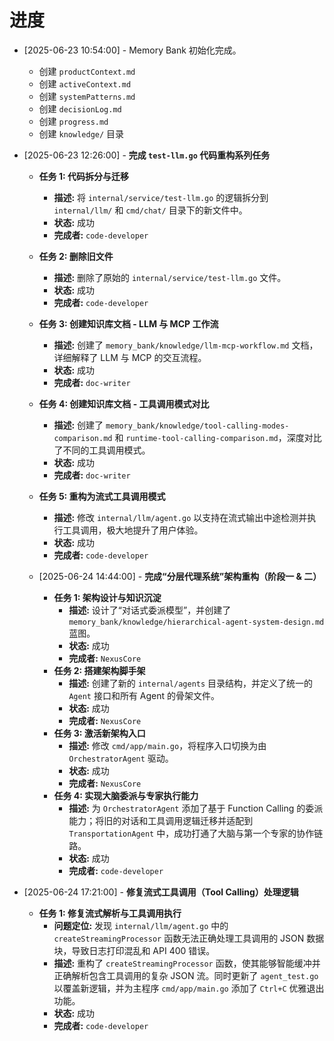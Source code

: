 # 进度

-   [2025-06-23 10:54:00] - Memory Bank 初始化完成。

    -   创建 `productContext.md`
    -   创建 `activeContext.md`
    -   创建 `systemPatterns.md`
    -   创建 `decisionLog.md`
    -   创建 `progress.md`
    -   创建 `knowledge/` 目录

-   [2025-06-23 12:26:00] - **完成 `test-llm.go` 代码重构系列任务**

    -   **任务 1: 代码拆分与迁移**
        -   **描述:** 将 `internal/service/test-llm.go` 的逻辑拆分到 `internal/llm/` 和 `cmd/chat/` 目录下的新文件中。
        -   **状态:** 成功
        -   **完成者:** `code-developer`
    -   **任务 2: 删除旧文件**
        -   **描述:** 删除了原始的 `internal/service/test-llm.go` 文件。
        -   **状态:** 成功
        -   **完成者:** `code-developer`
    -   **任务 3: 创建知识库文档 - LLM 与 MCP 工作流**
        -   **描述:** 创建了 `memory_bank/knowledge/llm-mcp-workflow.md` 文档，详细解释了 LLM 与 MCP 的交互流程。
        -   **状态:** 成功
        -   **完成者:** `doc-writer`
    -   **任务 4: 创建知识库文档 - 工具调用模式对比**
        -   **描述:** 创建了 `memory_bank/knowledge/tool-calling-modes-comparison.md` 和 `runtime-tool-calling-comparison.md`，深度对比了不同的工具调用模式。
        -   **状态:** 成功
        -   **完成者:** `doc-writer`
    -   **任务 5: 重构为流式工具调用模式**

        -   **描述:** 修改 `internal/llm/agent.go` 以支持在流式输出中途检测并执行工具调用，极大地提升了用户体验。
        -   **状态:** 成功
        -   **完成者:** `code-developer`

    -   [2025-06-24 14:44:00] - **完成“分层代理系统”架构重构（阶段一 & 二）**
        -   **任务 1: 架构设计与知识沉淀**
            -   **描述:** 设计了“对话式委派模型”，并创建了 `memory_bank/knowledge/hierarchical-agent-system-design.md` 蓝图。
            -   **状态:** 成功
            -   **完成者:** `NexusCore`
        -   **任务 2: 搭建架构脚手架**
            -   **描述:** 创建了新的 `internal/agents` 目录结构，并定义了统一的 `Agent` 接口和所有 Agent 的骨架文件。
            -   **状态:** 成功
            -   **完成者:** `NexusCore`
        -   **任务 3: 激活新架构入口**
            -   **描述:** 修改 `cmd/app/main.go`，将程序入口切换为由 `OrchestratorAgent` 驱动。
            -   **状态:** 成功
            -   **完成者:** `NexusCore`
        -   **任务 4: 实现大脑委派与专家执行能力**
            -   **描述:** 为 `OrchestratorAgent` 添加了基于 Function Calling 的委派能力；将旧的对话和工具调用逻辑迁移并适配到 `TransportationAgent` 中，成功打通了大脑与第一个专家的协作链路。
            -   **状态:** 成功
            -   **完成者:** `code-developer`

-   [2025-06-24 17:21:00] - **修复流式工具调用（Tool Calling）处理逻辑**
    -   **任务 1: 修复流式解析与工具调用执行**
        -   **问题定位:** 发现 `internal/llm/agent.go` 中的 `createStreamingProcessor` 函数无法正确处理工具调用的 JSON 数据块，导致日志打印混乱和 API 400 错误。
        -   **描述:** 重构了 `createStreamingProcessor` 函数，使其能够智能缓冲并正确解析包含工具调用的复杂 JSON 流。同时更新了 `agent_test.go` 以覆盖新逻辑，并为主程序 `cmd/app/main.go` 添加了 `Ctrl+C` 优雅退出功能。
        -   **状态:** 成功
        -   **完成者:** `code-developer`
